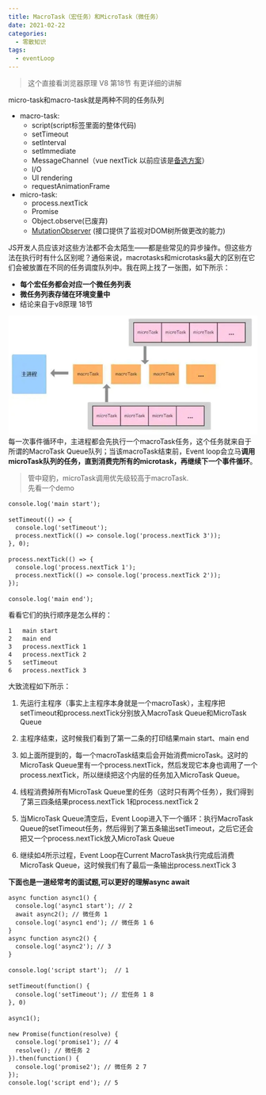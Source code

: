```yaml
---
title: MacroTask（宏任务）和MicroTask（微任务）
date: 2021-02-22
categories: 
  - 零散知识
tags: 
  - eventLoop
---
```


> 这个直接看浏览器原理 V8 第18节 有更详细的讲解

micro-task和macro-task就是两种不同的任务队列

- macro-task:
  - script(script标签里面的整体代码)
  - setTimeout
  - setInterval
  - setImmediate
  - MessageChannel（vue nextTick 以前应该是[备选方案](https://cn.vuejs.org/v2/guide/reactivity.html)）
  - I/O
  - UI rendering
  - requestAnimationFrame
- micro-task:
  - process.nextTick
  - Promise
  - Object.observe(已废弃)
  - [MutationObserver](https://developer.mozilla.org/zh-CN/docs/Web/API/MutationObserver) (接口提供了监视对DOM树所做更改的能力)  

JS开发人员应该对这些方法都不会太陌生——都是些常见的异步操作。但这些方法在执行时有什么区别呢？通俗来说，macrotasks和microtasks最大的区别在它们会被放置在不同的任务调度队列中。我在网上找了一张图，如下所示：

- **每个宏任务都会对应一个微任务列表**
- **微任务列表存储在环境变量中**
- 结论来自于v8原理 18节

![示意图](./Macro&MicroTask/MacroTask1.jpg)  
每一次事件循环中，主进程都会先执行一个macroTask任务，这个任务就来自于所谓的MacroTask Queue队列；当该macroTask结束前，Event loop会立马**调用microTask队列的任务，直到消费完所有的microtask，再继续下一个事件循环**。

> 管中窥豹，microTask调用优先级较高于macroTask.  
先看一个demo

```
console.log('main start');

setTimeout(() => {
  console.log('setTimeout');
  process.nextTick(() => console.log('process.nextTick 3'));
}, 0);

process.nextTick(() => {
  console.log('process.nextTick 1');
  process.nextTick(() => console.log('process.nextTick 2'));
});

console.log('main end');
```

看看它们的执行顺序是怎么样的：

```
1   main start
2   main end
3   process.nextTick 1
4   process.nextTick 2
5   setTimeout
6   process.nextTick 3
```

大致流程如下所示：

1. 先运行主程序（事实上主程序本身就是一个macroTask），主程序把setTimeout和process.nextTick分别放入MacroTask Queue和MicroTask Queue

2. 主程序结束，这时候我们看到了第一二条的打印结果main start、main end

3. 如上面所提到的，每一个macroTask结束后会开始消费microTask。这时的MicroTask Queue里有一个process.nextTick，然后发现它本身也调用了一个process.nextTick，所以继续把这个内层的任务加入MicroTask Queue。

4. 线程消费掉所有MicroTask Queue里的任务（这时只有两个任务），我们得到了第三四条结果process.nextTick 1和process.nextTick 2

5. 当MicroTask Queue清空后，Event Loop进入下一个循环：执行MacroTask Queue的setTimeout任务，然后得到了第五条输出setTimeout，之后它还会把又一个process.nextTick放入MicroTask Queue

6. 继续如4所示过程，Event Loop在Current MacroTask执行完成后消费MicroTask Queue，这时候我们有了最后一条输出process.nextTick 3

**下面也是一道经常考的面试题,可以更好的理解async await**

```
async function async1() {
  console.log('async1 start'); // 2
  await async2(); // 微任务 1
  console.log('async1 end'); // 微任务 1 6
}
async function async2() {
  console.log('async2'); // 3
}

console.log('script start');  // 1

setTimeout(function() {
  console.log('setTimeout'); // 宏任务 1 8
}, 0)

async1(); 

new Promise(function(resolve) {
  console.log('promise1'); // 4
  resolve(); // 微任务 2
}).then(function() {
  console.log('promise2'); // 微任务 2 7
});
console.log('script end'); // 5
```
